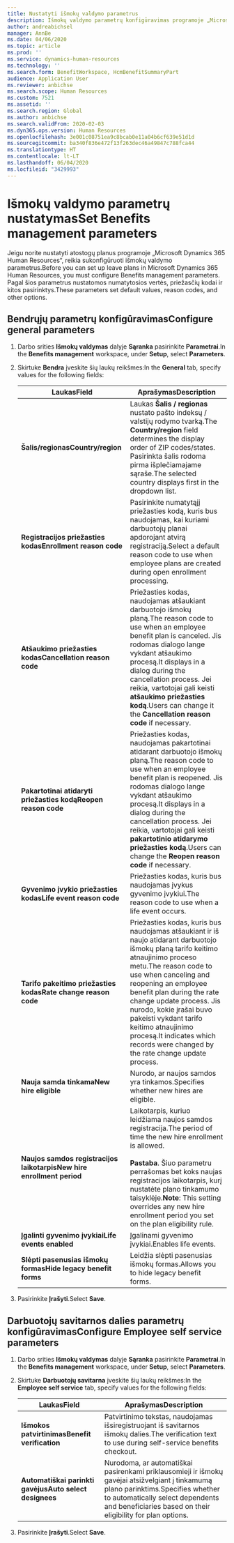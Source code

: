 ```yaml
---
title: Nustatyti išmokų valdymo parametrus
description: Išmokų valdymo parametrų konfigūravimas programoje „Microsoft Dynamics 365 Human Resources“.
author: andreabichsel
manager: AnnBe
ms.date: 04/06/2020
ms.topic: article
ms.prod: ''
ms.service: dynamics-human-resources
ms.technology: ''
ms.search.form: BenefitWorkspace, HcmBenefitSummaryPart
audience: Application User
ms.reviewer: anbichse
ms.search.scope: Human Resources
ms.custom: 7521
ms.assetid: ''
ms.search.region: Global
ms.author: anbichse
ms.search.validFrom: 2020-02-03
ms.dyn365.ops.version: Human Resources
ms.openlocfilehash: 3e001c08751ea9c8bcab0e11a04b6cf639e51d1d
ms.sourcegitcommit: ba340f836e472f13f263dec46a49847c788fca44
ms.translationtype: HT
ms.contentlocale: lt-LT
ms.lasthandoff: 06/04/2020
ms.locfileid: "3429993"
---
```

# <a name="set-benefits-management-parameters"></a><span data-ttu-id="60919-103">Išmokų valdymo parametrų nustatymas</span><span class="sxs-lookup"><span data-stu-id="60919-103">Set Benefits management parameters</span></span>

<span data-ttu-id="60919-104">Jeigu norite nustatyti atostogų planus programoje „Microsoft Dynamics 365 Human Resources“, reikia sukonfigūruoti išmokų valdymo parametrus.</span><span class="sxs-lookup"><span data-stu-id="60919-104">Before you can set up leave plans in Microsoft Dynamics 365 Human Resources, you must configure Benefits management parameters.</span></span> <span data-ttu-id="60919-105">Pagal šios parametrus nustatomos numatytosios vertės, priežasčių kodai ir kitos pasirinktys.</span><span class="sxs-lookup"><span data-stu-id="60919-105">These parameters set default values, reason codes, and other options.</span></span>

## <a name="configure-general-parameters"></a><span data-ttu-id="60919-106">Bendrųjų parametrų konfigūravimas</span><span class="sxs-lookup"><span data-stu-id="60919-106">Configure general parameters</span></span>

1. <span data-ttu-id="60919-107">Darbo srities **Išmokų valdymas** dalyje **Sąranka** pasirinkite **Parametrai**.</span><span class="sxs-lookup"><span data-stu-id="60919-107">In the **Benefits management** workspace, under **Setup**, select **Parameters**.</span></span>

2. <span data-ttu-id="60919-108">Skirtuke **Bendra** įveskite šių laukų reikšmes:</span><span class="sxs-lookup"><span data-stu-id="60919-108">In the **General** tab, specify values for the following fields:</span></span>

   | <span data-ttu-id="60919-109">Laukas</span><span class="sxs-lookup"><span data-stu-id="60919-109">Field</span></span> | <span data-ttu-id="60919-110">Aprašymas</span><span class="sxs-lookup"><span data-stu-id="60919-110">Description</span></span> |
   | --- | --- |
   | <span data-ttu-id="60919-111">**Šalis/regionas**</span><span class="sxs-lookup"><span data-stu-id="60919-111">**Country/region**</span></span> | <span data-ttu-id="60919-112">Laukas **Šalis / regionas** nustato pašto indeksų / valstijų rodymo tvarką.</span><span class="sxs-lookup"><span data-stu-id="60919-112">The **Country/region** field determines the display order of ZIP codes/states.</span></span> <span data-ttu-id="60919-113">Pasirinkta šalis rodoma pirma išplečiamajame sąraše.</span><span class="sxs-lookup"><span data-stu-id="60919-113">The selected country displays first in the dropdown list.</span></span> |
   | <span data-ttu-id="60919-114">**Registracijos priežasties kodas**</span><span class="sxs-lookup"><span data-stu-id="60919-114">**Enrollment reason code**</span></span> | <span data-ttu-id="60919-115">Pasirinkite numatytąjį priežasties kodą, kuris bus naudojamas, kai kuriami darbuotojų planai apdorojant atvirą registraciją.</span><span class="sxs-lookup"><span data-stu-id="60919-115">Select a default reason code to use when employee plans are created during open enrollment processing.</span></span> |
   | <span data-ttu-id="60919-116">**Atšaukimo priežasties kodas**</span><span class="sxs-lookup"><span data-stu-id="60919-116">**Cancellation reason code**</span></span> | <span data-ttu-id="60919-117">Priežasties kodas, naudojamas atšaukiant darbuotojo išmokų planą.</span><span class="sxs-lookup"><span data-stu-id="60919-117">The reason code to use when an employee benefit plan is canceled.</span></span> <span data-ttu-id="60919-118">Jis rodomas dialogo lange vykdant atšaukimo procesą.</span><span class="sxs-lookup"><span data-stu-id="60919-118">It displays in a dialog during the cancellation process.</span></span> <span data-ttu-id="60919-119">Jei reikia, vartotojai gali keisti **atšaukimo priežasties kodą**.</span><span class="sxs-lookup"><span data-stu-id="60919-119">Users can change it the **Cancellation reason code** if necessary.</span></span> |
   | <span data-ttu-id="60919-120">**Pakartotinai atidaryti priežasties kodą**</span><span class="sxs-lookup"><span data-stu-id="60919-120">**Reopen reason code**</span></span> | <span data-ttu-id="60919-121">Priežasties kodas, naudojamas pakartotinai atidarant darbuotojo išmokų planą.</span><span class="sxs-lookup"><span data-stu-id="60919-121">The reason code to use when an employee benefit plan is reopened.</span></span> <span data-ttu-id="60919-122">Jis rodomas dialogo lange vykdant atšaukimo procesą.</span><span class="sxs-lookup"><span data-stu-id="60919-122">It displays in a dialog during the cancellation process.</span></span> <span data-ttu-id="60919-123">Jei reikia, vartotojai gali keisti **pakartotinio atidarymo priežasties kodą**.</span><span class="sxs-lookup"><span data-stu-id="60919-123">Users can change the **Reopen reason code** if necessary.</span></span> | 
   | <span data-ttu-id="60919-124">**Gyvenimo įvykio priežasties kodas**</span><span class="sxs-lookup"><span data-stu-id="60919-124">**Life event reason code**</span></span> | <span data-ttu-id="60919-125">Priežasties kodas, kuris bus naudojamas įvykus gyvenimo įvykiui.</span><span class="sxs-lookup"><span data-stu-id="60919-125">The reason code to use when a life event occurs.</span></span> |
   | <span data-ttu-id="60919-126">**Tarifo pakeitimo priežasties kodas**</span><span class="sxs-lookup"><span data-stu-id="60919-126">**Rate change reason code**</span></span> | <span data-ttu-id="60919-127">Priežasties kodas, kuris bus naudojamas atšaukiant ir iš naujo atidarant darbuotojo išmokų planą tarifo keitimo atnaujinimo proceso metu.</span><span class="sxs-lookup"><span data-stu-id="60919-127">The reason code to use when canceling and reopening an employee benefit plan during the rate change update process.</span></span> <span data-ttu-id="60919-128">Jis nurodo, kokie įrašai buvo pakeisti vykdant tarifo keitimo atnaujinimo procesą.</span><span class="sxs-lookup"><span data-stu-id="60919-128">It indicates which records were changed by the rate change update process.</span></span> |
   | <span data-ttu-id="60919-129">**Nauja samda tinkama**</span><span class="sxs-lookup"><span data-stu-id="60919-129">**New hire eligible**</span></span> | <span data-ttu-id="60919-130">Nurodo, ar naujos samdos yra tinkamos.</span><span class="sxs-lookup"><span data-stu-id="60919-130">Specifies whether new hires are eligible.</span></span> |
   | <span data-ttu-id="60919-131">**Naujos samdos registracijos laikotarpis**</span><span class="sxs-lookup"><span data-stu-id="60919-131">**New hire enrollment period**</span></span> | <span data-ttu-id="60919-132">Laikotarpis, kuriuo leidžiama naujos samdos registracija.</span><span class="sxs-lookup"><span data-stu-id="60919-132">The period of time the new hire enrollment is allowed.</span></span></br></br><span data-ttu-id="60919-133">**Pastaba**. Šiuo parametru perrašomas bet koks naujas registracijos laikotarpis, kurį nustatėte plano tinkamumo taisyklėje.</span><span class="sxs-lookup"><span data-stu-id="60919-133">**Note**: This setting overrides any new hire enrollment period you set on the plan eligibility rule.</span></span> | 
   | <span data-ttu-id="60919-134">**Įgalinti gyvenimo įvykiai**</span><span class="sxs-lookup"><span data-stu-id="60919-134">**Life events enabled**</span></span> | <span data-ttu-id="60919-135">Įgalinami gyvenimo įvykiai.</span><span class="sxs-lookup"><span data-stu-id="60919-135">Enables life events.</span></span> |
   | <span data-ttu-id="60919-136">**Slėpti pasenusias išmokų formas**</span><span class="sxs-lookup"><span data-stu-id="60919-136">**Hide legacy benefit forms**</span></span> | <span data-ttu-id="60919-137">Leidžia slėpti pasenusias išmokų formas.</span><span class="sxs-lookup"><span data-stu-id="60919-137">Allows you to hide legacy benefit forms.</span></span> |

3. <span data-ttu-id="60919-138">Pasirinkite **Įrašyti**.</span><span class="sxs-lookup"><span data-stu-id="60919-138">Select **Save**.</span></span>

## <a name="configure-employee-self-service-parameters"></a><span data-ttu-id="60919-139">Darbuotojų savitarnos dalies parametrų konfigūravimas</span><span class="sxs-lookup"><span data-stu-id="60919-139">Configure Employee self service parameters</span></span>

1. <span data-ttu-id="60919-140">Darbo srities **Išmokų valdymas** dalyje **Sąranka** pasirinkite **Parametrai**.</span><span class="sxs-lookup"><span data-stu-id="60919-140">In the **Benefits management** workspace, under **Setup**, select **Parameters**.</span></span>

2. <span data-ttu-id="60919-141">Skirtuke **Darbuotojų savitarna** įveskite šių laukų reikšmes:</span><span class="sxs-lookup"><span data-stu-id="60919-141">In the **Employee self service** tab, specify values for the following fields:</span></span>

   | <span data-ttu-id="60919-142">Laukas</span><span class="sxs-lookup"><span data-stu-id="60919-142">Field</span></span> | <span data-ttu-id="60919-143">Aprašymas</span><span class="sxs-lookup"><span data-stu-id="60919-143">Description</span></span> |
   | --- | --- |
   | <span data-ttu-id="60919-144">**Išmokos patvirtinimas**</span><span class="sxs-lookup"><span data-stu-id="60919-144">**Benefit verification**</span></span> | <span data-ttu-id="60919-145">Patvirtinimo tekstas, naudojamas išsiregistruojant iš savitarnos išmokų dalies.</span><span class="sxs-lookup"><span data-stu-id="60919-145">The verification text to use during self-service benefits checkout.</span></span> |
   | <span data-ttu-id="60919-146">**Automatiškai parinkti gavėjus**</span><span class="sxs-lookup"><span data-stu-id="60919-146">**Auto select designees**</span></span> | <span data-ttu-id="60919-147">Nurodoma, ar automatiškai pasirenkami priklausomieji ir išmokų gavėjai atsižvelgiant į tinkamumą plano parinktims.</span><span class="sxs-lookup"><span data-stu-id="60919-147">Specifies whether to automatically select dependents and beneficiaries based on their eligibility for plan options.</span></span> |

3. <span data-ttu-id="60919-148">Pasirinkite **Įrašyti**.</span><span class="sxs-lookup"><span data-stu-id="60919-148">Select **Save**.</span></span>

